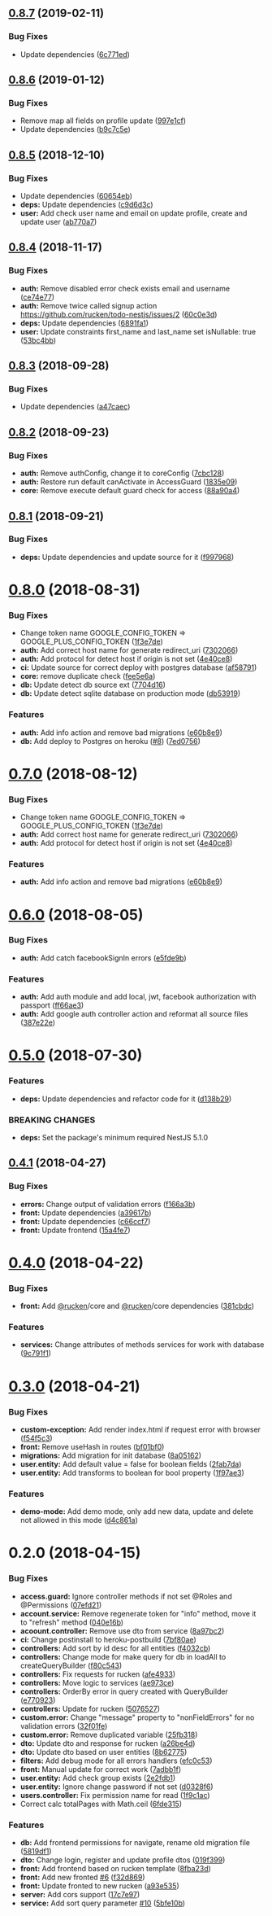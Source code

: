 ## [0.8.7](https://github.com/rucken/core-nestjs/compare/0.8.6...0.8.7) (2019-02-11)


### Bug Fixes

* Update dependencies ([6c771ed](https://github.com/rucken/core-nestjs/commit/6c771ed))



## [0.8.6](https://github.com/rucken/core-nestjs/compare/0.8.5...0.8.6) (2019-01-12)


### Bug Fixes

* Remove map all fields on profile update ([997e1cf](https://github.com/rucken/core-nestjs/commit/997e1cf))
* Update dependencies ([b9c7c5e](https://github.com/rucken/core-nestjs/commit/b9c7c5e))



## [0.8.5](https://github.com/rucken/core-nestjs/compare/0.8.4...0.8.5) (2018-12-10)


### Bug Fixes

* Update dependencies ([60654eb](https://github.com/rucken/core-nestjs/commit/60654eb))
* **deps:** Update dependencies ([c9d6d3c](https://github.com/rucken/core-nestjs/commit/c9d6d3c))
* **user:** Add check user name and email on update profile, create and update user ([ab770a7](https://github.com/rucken/core-nestjs/commit/ab770a7))



## [0.8.4](https://github.com/rucken/core-nestjs/compare/0.8.3...0.8.4) (2018-11-17)


### Bug Fixes

* **auth:** Remove disabled error check exists email and username ([ce74e77](https://github.com/rucken/core-nestjs/commit/ce74e77))
* **auth:** Remove twice called signup action https://github.com/rucken/todo-nestjs/issues/2 ([60c0e3d](https://github.com/rucken/core-nestjs/commit/60c0e3d))
* **deps:** Update dependencies ([6891fa1](https://github.com/rucken/core-nestjs/commit/6891fa1))
* **user:** Update constraints first_name and last_name set isNullable: true ([53bc4bb](https://github.com/rucken/core-nestjs/commit/53bc4bb))



<a name="0.8.3"></a>
## [0.8.3](https://github.com/rucken/core-nestjs/compare/0.8.2...0.8.3) (2018-09-28)


### Bug Fixes

* Update dependencies ([a47caec](https://github.com/rucken/core-nestjs/commit/a47caec))



<a name="0.8.2"></a>
## [0.8.2](https://github.com/rucken/core-nestjs/compare/0.8.1...0.8.2) (2018-09-23)


### Bug Fixes

* **auth:** Remove authConfig, change it to coreConfig ([7cbc128](https://github.com/rucken/core-nestjs/commit/7cbc128))
* **auth:** Restore run default canActivate in AccessGuard ([1835e09](https://github.com/rucken/core-nestjs/commit/1835e09))
* **core:** Remove execute default guard check for access ([88a90a4](https://github.com/rucken/core-nestjs/commit/88a90a4))



<a name="0.8.1"></a>
## [0.8.1](https://github.com/rucken/core-nestjs/compare/0.8.0...0.8.1) (2018-09-21)


### Bug Fixes

* **deps:** Update dependencies and update source for it ([f997968](https://github.com/rucken/core-nestjs/commit/f997968))



<a name="0.8.0"></a>
# [0.8.0](https://github.com/rucken/core-nestjs/compare/0.6.0...0.8.0) (2018-08-31)


### Bug Fixes

* Change token name GOOGLE_CONFIG_TOKEN => GOOGLE_PLUS_CONFIG_TOKEN ([1f3e7de](https://github.com/rucken/core-nestjs/commit/1f3e7de))
* **auth:** Add correct host name for generate redirect_uri ([7302066](https://github.com/rucken/core-nestjs/commit/7302066))
* **auth:** Add protocol for detect host if origin is not set ([4e40ce8](https://github.com/rucken/core-nestjs/commit/4e40ce8))
* **ci:** Update source for correct deploy with postgres database ([af58791](https://github.com/rucken/core-nestjs/commit/af58791))
* **core:** remove duplicate check ([fee5e6a](https://github.com/rucken/core-nestjs/commit/fee5e6a))
* **db:** Update detect db source ext ([7704d16](https://github.com/rucken/core-nestjs/commit/7704d16))
* **db:** Update detect sqlite database on production mode ([db53919](https://github.com/rucken/core-nestjs/commit/db53919))


### Features

* **auth:** Add info action and remove bad migrations ([e60b8e9](https://github.com/rucken/core-nestjs/commit/e60b8e9))
* **db:** Add deploy to Postgres on heroku ([#8](https://github.com/rucken/core-nestjs/issues/8)) ([7ed0756](https://github.com/rucken/core-nestjs/commit/7ed0756))



<a name="0.7.0"></a>
# [0.7.0](https://github.com/rucken/core-nestjs/compare/0.6.0...0.7.0) (2018-08-12)


### Bug Fixes

* Change token name GOOGLE_CONFIG_TOKEN => GOOGLE_PLUS_CONFIG_TOKEN ([1f3e7de](https://github.com/rucken/core-nestjs/commit/1f3e7de))
* **auth:** Add correct host name for generate redirect_uri ([7302066](https://github.com/rucken/core-nestjs/commit/7302066))
* **auth:** Add protocol for detect host if origin is not set ([4e40ce8](https://github.com/rucken/core-nestjs/commit/4e40ce8))


### Features

* **auth:** Add info action and remove bad migrations ([e60b8e9](https://github.com/rucken/core-nestjs/commit/e60b8e9))



<a name="0.6.0"></a>
# [0.6.0](https://github.com/rucken/core-nestjs/compare/0.5.0...0.6.0) (2018-08-05)


### Bug Fixes

* **auth:** Add catch facebookSignIn errors ([e5fde9b](https://github.com/rucken/core-nestjs/commit/e5fde9b))


### Features

* **auth:** Add auth module and add local, jwt, facebook authorization with passport ([ff66ae3](https://github.com/rucken/core-nestjs/commit/ff66ae3))
* **auth:** Add google auth controller action and reformat all source files ([387e22e](https://github.com/rucken/core-nestjs/commit/387e22e))



<a name="0.5.0"></a>
# [0.5.0](https://github.com/rucken/core-nestjs/compare/0.4.1...0.5.0) (2018-07-30)


### Features

* **deps:** Update dependencies and refactor code for it ([d138b29](https://github.com/rucken/core-nestjs/commit/d138b29))


### BREAKING CHANGES

* **deps:** Set the package's minimum required NestJS 5.1.0



<a name="0.4.1"></a>
## [0.4.1](https://github.com/rucken/core-nestjs/compare/0.4.0...0.4.1) (2018-04-27)


### Bug Fixes

* **errors:** Change output of validation errors ([f166a3b](https://github.com/rucken/core-nestjs/commit/f166a3b))
* **front:** Update dependencies ([a39617b](https://github.com/rucken/core-nestjs/commit/a39617b))
* **front:** Update dependencies ([c66ccf7](https://github.com/rucken/core-nestjs/commit/c66ccf7))
* **front:** Update frontend ([15a4fe7](https://github.com/rucken/core-nestjs/commit/15a4fe7))



<a name="0.4.0"></a>
# [0.4.0](https://github.com/rucken/core-nestjs/compare/0.3.0...0.4.0) (2018-04-22)


### Bug Fixes

* **front:** Add [@rucken](https://github.com/rucken)/core and [@rucken](https://github.com/rucken)/core dependencies ([381cbdc](https://github.com/rucken/core-nestjs/commit/381cbdc))


### Features

* **services:** Change attributes of methods services for work with database ([9c791f1](https://github.com/rucken/core-nestjs/commit/9c791f1))



<a name="0.3.0"></a>
# [0.3.0](https://github.com/rucken/core-nestjs/compare/0.2.0...0.3.0) (2018-04-21)


### Bug Fixes

* **custom-exception:** Add render index.html if request error with browser ([f54f5c3](https://github.com/rucken/core-nestjs/commit/f54f5c3))
* **front:** Remove useHash in routes ([bf01bf0](https://github.com/rucken/core-nestjs/commit/bf01bf0))
* **migrations:** Add migration for init database ([8a05162](https://github.com/rucken/core-nestjs/commit/8a05162))
* **user.entity:** Add default value = false for boolean fields ([2fab7da](https://github.com/rucken/core-nestjs/commit/2fab7da))
* **user.entity:** Add transforms to boolean for bool property ([1f97ae3](https://github.com/rucken/core-nestjs/commit/1f97ae3))


### Features

* **demo-mode:** Add demo mode, only add new data, update and delete not allowed in this mode ([d4c861a](https://github.com/rucken/core-nestjs/commit/d4c861a))



<a name="0.2.0"></a>
# 0.2.0 (2018-04-15)


### Bug Fixes

* **access.guard:** Ignore controller methods if not set @Roles and @Permissions ([07efd21](https://github.com/rucken/core-nestjs/commit/07efd21))
* **account.service:** Remove regenerate token for "info" method, move it to "refresh" method ([040e16b](https://github.com/rucken/core-nestjs/commit/040e16b))
* **acoount.controller:** Remove use dto from service ([8a97bc2](https://github.com/rucken/core-nestjs/commit/8a97bc2))
* **ci:** Change postinstall to heroku-postbuild ([7bf80ae](https://github.com/rucken/core-nestjs/commit/7bf80ae))
* **controllers:** Add sort by id desc for all entities ([f4032cb](https://github.com/rucken/core-nestjs/commit/f4032cb))
* **controllers:** Change mode for make query for db in loadAll to createQueryBuilder ([f80c543](https://github.com/rucken/core-nestjs/commit/f80c543))
* **controllers:** Fix requests for rucken ([afe4933](https://github.com/rucken/core-nestjs/commit/afe4933))
* **controllers:** Move logic to services ([ae973ce](https://github.com/rucken/core-nestjs/commit/ae973ce))
* **controllers:** OrderBy error in query created with QueryBuilder ([e770923](https://github.com/rucken/core-nestjs/commit/e770923))
* **controllers:** Update for rucken ([5076527](https://github.com/rucken/core-nestjs/commit/5076527))
* **custom.error:** Change "message" property to "nonFieldErrors" for no validation errors ([32f01fe](https://github.com/rucken/core-nestjs/commit/32f01fe))
* **custom.error:** Remove duplicated variable ([25fb318](https://github.com/rucken/core-nestjs/commit/25fb318))
* **dto:** Update dto and response for rucken ([a26be4d](https://github.com/rucken/core-nestjs/commit/a26be4d))
* **dto:** Update dto based on user entities ([8b62775](https://github.com/rucken/core-nestjs/commit/8b62775))
* **filters:** Add debug mode for all errors handlers ([efc0c53](https://github.com/rucken/core-nestjs/commit/efc0c53))
* **front:** Manual update for correct work ([7adbb1f](https://github.com/rucken/core-nestjs/commit/7adbb1f))
* **user.entity:** Add check group exists ([2e2fdb1](https://github.com/rucken/core-nestjs/commit/2e2fdb1))
* **user.entity:** Ignore change password if not set ([d0328f6](https://github.com/rucken/core-nestjs/commit/d0328f6))
* **users.controller:** Fix permission name for read ([1f9c1ac](https://github.com/rucken/core-nestjs/commit/1f9c1ac))
* Correct calc totalPages with Math.ceil ([6fde315](https://github.com/rucken/core-nestjs/commit/6fde315))


### Features

* **db:** Add frontend permissions for navigate, rename old migration file ([5819df1](https://github.com/rucken/core-nestjs/commit/5819df1))
* **dto:** Change login, register and update profile dtos ([019f399](https://github.com/rucken/core-nestjs/commit/019f399))
* **front:** Add frontend based on rucken template ([8fba23d](https://github.com/rucken/core-nestjs/commit/8fba23d))
* **front:** Add new fronted [#6](https://github.com/rucken/core-nestjs/issues/6) ([f32d869](https://github.com/rucken/core-nestjs/commit/f32d869))
* **front:** Update fronted to new rucken ([a93e535](https://github.com/rucken/core-nestjs/commit/a93e535))
* **server:** Add cors support ([17c7e97](https://github.com/rucken/core-nestjs/commit/17c7e97))
* **service:** Add sort query parameter [#10](https://github.com/rucken/core-nestjs/issues/10) ([5bfe10b](https://github.com/rucken/core-nestjs/commit/5bfe10b))



